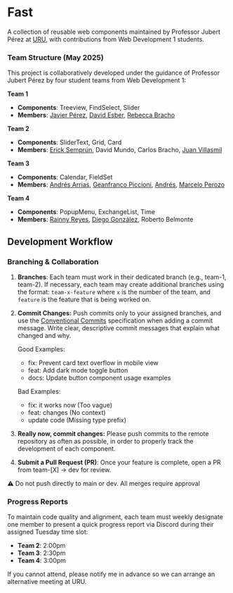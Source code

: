 # Fast
A collection of reusable web components maintained by Professor Jubert Pérez at [URU](https://uru.edu/), with contributions from Web Development 1 students.

### Team Structure (May 2025)

This project is collaboratively developed under the guidance of Professor Jubert Pérez by four student teams from Web Development 1:

**Team 1** 
* **Components**: Treeview, FindSelect, Slider
* **Members**: [Javier Pérez](https://github.com/Kaucrow), [David Esber](https://github.com/CornyBread), [Rebecca Bracho](https://github.com/Beckarby)

**Team 2** 
* **Components**: SliderText, Grid, Card
* **Members**: [Erick Semprún](https://github.com/Ejsll03), David Mundo, Carlos Bracho, [Juan Villasmil](https://github.com/jdvillasmil)

**Team 3**
* **Components**: Calendar, FieldSet
* **Members**: [Andrés Arrias](https://github.com/arrias24), [Geanfranco Piccioni](https://github.com/GeanfrancoGPD), [Andrés](AndresANF), [Marcelo Perozo](https://github.com/marcelopcx)

**Team 4**
* **Components**: PopupMenu, ExchangeList, Time
* **Members**: [Rainny Reyes](https://github.com/reyesrar), [Diego González](https://github.com/Diego7817), Roberto Belmonte

## Development Workflow

### Branching & Collaboration

1. **Branches**: Each team must work in their dedicated branch (e.g., team-1, team-2). If necessary, each team may create additional branches using the format: `team-x-feature` where `x` is the number of the team, and `feature` is the feature that is being worked on.

2. **Commit Changes:**
Push commits only to your assigned branches, and use the [Conventional Commits](https://www.conventionalcommits.org/en/v1.0.0-beta.4/#summary) specification when adding a commit message. Write clear, descriptive commit messages that explain what changed and why.

    Good Examples:
    * fix: Prevent card text overflow in mobile view
    * feat: Add dark mode toggle button
    * docs: Update button component usage examples

    Bad Examples:
    * fix: it works now (Too vague)
    * feat: changes (No context)
    * update code (Missing type prefix)

3. **Really now, commit changes:**
Please push commits to the remote repository as often as possible, in order to properly track the development of each component.

4. **Submit a Pull Request (PR)**:
Once your feature is complete, open a PR from team-[X] → dev for review.

⚠️ Do not push directly to main or dev. All merges require approval

### Progress Reports

To maintain code quality and alignment, each team must weekly designate one member to present a quick progress report via Discord during their assigned Tuesday time slot:

* **Team 2**: 2:00pm
* **Team 3**: 2:30pm
* **Team 4**: 3:00pm

If you cannot attend, please notify me in advance so we can arrange an alternative meeting at URU.
